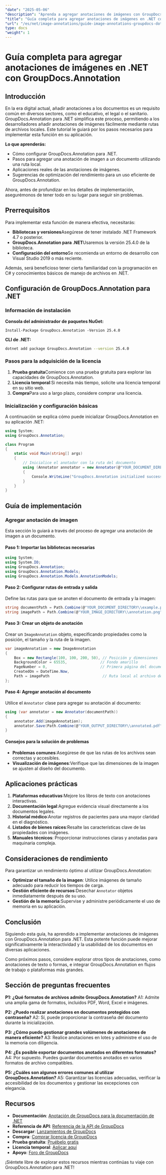 ```yaml
---
"date": "2025-05-06"
"description": "Aprenda a agregar anotaciones de imágenes con GroupDocs.Annotation para .NET. Mejore sus documentos en los sectores educativo, legal y sanitario."
"title": "Guía completa para agregar anotaciones de imágenes en .NET con GroupDocs.Annotation"
"url": "/es/net/image-annotations/guide-image-annotations-groupdocs-dotnet/"
type: docs
"weight": 1
---
```


# Guía completa para agregar anotaciones de imágenes en .NET con GroupDocs.Annotation

## Introducción

En la era digital actual, añadir anotaciones a los documentos es un requisito común en diversos sectores, como el educativo, el legal o el sanitario. GroupDocs.Annotation para .NET simplifica este proceso, permitiendo a los desarrolladores añadir anotaciones de imágenes fácilmente mediante rutas de archivos locales. Este tutorial le guiará por los pasos necesarios para implementar esta función en su aplicación.

**Lo que aprenderás:**
- Cómo configurar GroupDocs.Annotation para .NET.
- Pasos para agregar una anotación de imagen a un documento utilizando una ruta local.
- Aplicaciones reales de las anotaciones de imágenes.
- Sugerencias de optimización del rendimiento para un uso eficiente de GroupDocs.Annotation.

Ahora, antes de profundizar en los detalles de implementación, asegurémonos de tener todo en su lugar para seguir sin problemas.

## Prerrequisitos

Para implementar esta función de manera efectiva, necesitarás:
- **Bibliotecas y versiones**Asegúrese de tener instalado .NET Framework 4.7 o posterior.
- **GroupDocs.Annotation para .NET**Usaremos la versión 25.4.0 de la biblioteca.
- **Configuración del entorno**Se recomienda un entorno de desarrollo con Visual Studio 2019 o más reciente.

Además, será beneficioso tener cierta familiaridad con la programación en C# y conocimientos básicos de manejo de archivos en .NET.

## Configuración de GroupDocs.Annotation para .NET

### Información de instalación

**Consola del administrador de paquetes NuGet:**
```shell
Install-Package GroupDocs.Annotation -Version 25.4.0
```

**CLI de .NET:**
```bash
dotnet add package GroupDocs.Annotation --version 25.4.0
```

### Pasos para la adquisición de la licencia

1. **Prueba gratuita**Comience con una prueba gratuita para explorar las capacidades de GroupDocs.Annotation.
2. **Licencia temporal**:Si necesita más tiempo, solicite una licencia temporal en su sitio web.
3. **Compra**Para uso a largo plazo, considere comprar una licencia.

### Inicialización y configuración básicas

A continuación se explica cómo puede inicializar GroupDocs.Annotation en su aplicación .NET:

```csharp
using System;
using GroupDocs.Annotation;

class Program
{
    static void Main(string[] args)
    {
        // Inicialice el anotador con la ruta del documento
        using (Annotator annotator = new Annotator(@"YOUR_DOCUMENT_DIRECTORY\\example.pdf"))
        {
            Console.WriteLine("GroupDocs.Annotation initialized successfully.");
        }
    }
}
```

## Guía de implementación

### Agregar anotación de imagen

Esta sección lo guiará a través del proceso de agregar una anotación de imagen a un documento.

#### Paso 1: Importar las bibliotecas necesarias

```csharp
using System;
using System.IO;
using GroupDocs.Annotation;
using GroupDocs.Annotation.Models;
using GroupDocs.Annotation.Models.AnnotationModels;
```

#### Paso 2: Configurar rutas de entrada y salida

Define las rutas para que se anoten el documento de entrada y la imagen:

```csharp
string documentPath = Path.Combine(@"YOUR_DOCUMENT_DIRECTORY\\example.pdf");
string imagePath = Path.Combine(@"YOUR_IMAGE_DIRECTORY\\annotation.png");
```

#### Paso 3: Crear un objeto de anotación

Crear un `ImageAnnotation` objeto, especificando propiedades como la posición, el tamaño y la ruta de la imagen.

```csharp
var imageAnnotation = new ImageAnnotation
{
    Box = new Rectangle(100, 100, 200, 50), // Posición y dimensiones
    BackgroundColor = 65535,               // Fondo amarillo
    PageNumber = 0,                        // Primera página del documento
    CreatedOn = DateTime.Now,
    Path = imagePath                        // Ruta local al archivo de imagen
};
```

#### Paso 4: Agregar anotación al documento

Utilice el `Annotator` clase para agregar su anotación al documento:

```csharp
using (var annotator = new Annotator(documentPath))
{
    annotator.Add(imageAnnotation);
    annotator.Save(Path.Combine(@"YOUR_OUTPUT_DIRECTORY\\annotated.pdf"));
}
```

#### Consejos para la solución de problemas
- **Problemas comunes**:Asegúrese de que las rutas de los archivos sean correctas y accesibles.
- **Visualización de imágenes**:Verifique que las dimensiones de la imagen se ajusten al diseño del documento.

## Aplicaciones prácticas

1. **Plataformas educativas**:Mejore los libros de texto con anotaciones interactivas.
2. **Documentación legal**:Agregue evidencia visual directamente a los documentos legales.
3. **Historial médico**:Anotar registros de pacientes para una mayor claridad en el diagnóstico.
4. **Listados de bienes raíces**:Resalte las características clave de las propiedades con imágenes.
5. **Manuales técnicos**: Proporcionar instrucciones claras y anotadas para maquinaria compleja.

## Consideraciones de rendimiento

Para garantizar un rendimiento óptimo al utilizar GroupDocs.Annotation:
- **Optimizar el tamaño de la imagen**: Utilice imágenes de tamaño adecuado para reducir los tiempos de carga.
- **Gestión eficiente de recursos**:Desechar `Annotator` objetos inmediatamente después de su uso.
- **Gestión de la memoria**:Supervise y administre periódicamente el uso de memoria en su aplicación.

## Conclusión

Siguiendo esta guía, ha aprendido a implementar anotaciones de imágenes con GroupDocs.Annotation para .NET. Esta potente función puede mejorar significativamente la interactividad y la usabilidad de los documentos en diversas aplicaciones. 

Como próximos pasos, considere explorar otros tipos de anotaciones, como anotaciones de texto o formas, e integrar GroupDocs.Annotation en flujos de trabajo o plataformas más grandes.

## Sección de preguntas frecuentes

**P1: ¿Qué formatos de archivos admite GroupDocs.Annotation?**
A1: Admite una amplia gama de formatos, incluidos PDF, Word, Excel e imágenes.

**P2: ¿Puedo realizar anotaciones en documentos protegidos con contraseña?**
A2: Sí, puede proporcionar la contraseña del documento durante la inicialización.

**P3: ¿Cómo puedo gestionar grandes volúmenes de anotaciones de manera eficiente?**
A3: Realice anotaciones en lotes y administre el uso de la memoria con diligencia.

**P4: ¿Es posible exportar documentos anotados en diferentes formatos?**
A4: Por supuesto. Puedes guardar documentos anotados en varios formatos de archivo compatibles.

**P5: ¿Cuáles son algunos errores comunes al utilizar GroupDocs.Annotation?**
A5: Garantizar las licencias adecuadas, verificar la accesibilidad de los documentos y gestionar las excepciones con elegancia.

## Recursos

- **Documentación**: [Anotación de GroupDocs para la documentación de .NET](https://docs.groupdocs.com/annotation/net/)
- **Referencia de API**: [Referencia de la API de GroupDocs](https://reference.groupdocs.com/annotation/net/)
- **Descargar**: [Lanzamientos de GroupDocs](https://releases.groupdocs.com/annotation/net/)
- **Compra**: [Comprar licencia de GroupDocs](https://purchase.groupdocs.com/buy)
- **Prueba gratuita**: [Pruébelo gratis](https://releases.groupdocs.com/annotation/net/)
- **Licencia temporal**: [Aplicar aquí](https://purchase.groupdocs.com/temporary-license/)
- **Apoyo**: [Foro de GroupDocs](https://forum.groupdocs.com/c/annotation/) 

¡Siéntete libre de explorar estos recursos mientras continúas tu viaje con GroupDocs.Annotation para .NET!